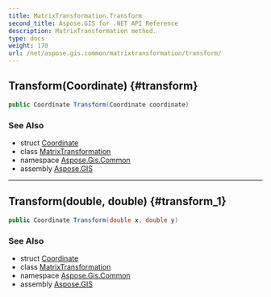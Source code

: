 ```yaml
---
title: MatrixTransformation.Transform
second_title: Aspose.GIS for .NET API Reference
description: MatrixTransformation method. 
type: docs
weight: 170
url: /net/aspose.gis.common/matrixtransformation/transform/
---
```

## Transform(Coordinate) {#transform}

```csharp
public Coordinate Transform(Coordinate coordinate)
```

### See Also

* struct [Coordinate](../../coordinate/)
* class [MatrixTransformation](../)
* namespace [Aspose.Gis.Common](../../matrixtransformation/)
* assembly [Aspose.GIS](../../../)

---

## Transform(double, double) {#transform_1}

```csharp
public Coordinate Transform(double x, double y)
```

### See Also

* struct [Coordinate](../../coordinate/)
* class [MatrixTransformation](../)
* namespace [Aspose.Gis.Common](../../matrixtransformation/)
* assembly [Aspose.GIS](../../../)


